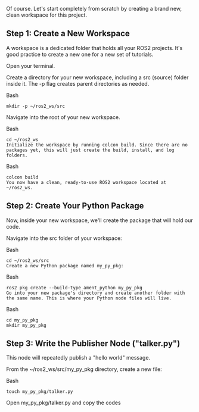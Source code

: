Of course. Let's start completely from scratch by creating a brand new, clean workspace for this project.

## Step 1: Create a New Workspace
A workspace is a dedicated folder that holds all your ROS2 projects. It's good practice to create a new one for a new set of tutorials.

Open your terminal.

Create a directory for your new workspace, including a src (source) folder inside it. The -p flag creates parent directories as needed.

Bash
```
mkdir -p ~/ros2_ws/src
```
Navigate into the root of your new workspace.

Bash
```
cd ~/ros2_ws
Initialize the workspace by running colcon build. Since there are no packages yet, this will just create the build, install, and log folders.
```
Bash
```
colcon build
You now have a clean, ready-to-use ROS2 workspace located at ~/ros2_ws.
```

## Step 2: Create Your Python Package
Now, inside your new workspace, we'll create the package that will hold our code.

Navigate into the src folder of your workspace:

Bash
```
cd ~/ros2_ws/src
Create a new Python package named my_py_pkg:
```
Bash
```
ros2 pkg create --build-type ament_python my_py_pkg
Go into your new package's directory and create another folder with the same name. This is where your Python node files will live.
```
Bash
```
cd my_py_pkg
mkdir my_py_pkg
```
## Step 3: Write the Publisher Node ("talker.py")
This node will repeatedly publish a "hello world" message.

From the ~/ros2_ws/src/my_py_pkg directory, create a new file:

Bash
```
touch my_py_pkg/talker.py
```
Open my_py_pkg/talker.py and copy the codes
